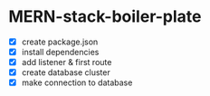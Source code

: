 # MERN-stack-boiler-plate

- [x] create package.json
- [x] install dependencies
- [x] add listener & first route
- [x] create database cluster
- [x] make connection to database